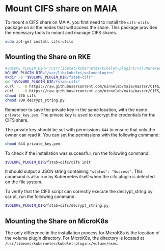 # Mount CIFS share on MAIA

To mount a CIFS share on MAIA, you first need to install the `cifs-utils` package on all the nodes that will access the share. This package provides the necessary tools to mount and manage CIFS shares.
```bash
sudo apt-get install cifs-utils
```
## Mounting the Share on RKE 

```bash
#VOLUME_PLUGIN_DIR="/usr/libexec/kubernetes/kubelet-plugins/volume/exec"
VOLUME_PLUGIN_DIR="/var/lib/kubelet/volumeplugins"
mkdir -p "$VOLUME_PLUGIN_DIR/fstab~cifs"
cd "$VOLUME_PLUGIN_DIR/fstab~cifs"
curl -L -O https://raw.githubusercontent.com/minnelab/maia/master/CIFS/cifs
curl -L -O https://raw.githubusercontent.com/minnelab/maia/master/CIFS/decrypt_string.py
chmod 755 cifs
chmod 700 decrypt_string.py
```

Remember to save the private key in the same location, with the name `private_key.pem`. The private key is used to decrypt the credentials for the CIFS share. 

The private key should be set with permissions `644` to ensure that only the owner can read it. You can set the permissions with the following command:

```bash
chmod 644 private_key.pem
```

To check if the installation was successful, run the following command:

```bash
$VOLUME_PLUGIN_DIR/fstab~cifs/cifs init
```

It should output a JSON string containing `"status": "Success"`. This command is also run by Kubernetes itself when the cifs plugin is detected on the file system.

To verify that the CIFS script can correctly execute the decrypt_string.py script, run the following command:

```bash
$VOLUME_PLUGIN_DIR/fstab~cifs/decrypt_string.py
```

## Mounting the Share on MicroK8s

The only difference in the installation process for MicroK8s is the location of the volume plugin directory. For MicroK8s, the directory is located at `/usr/libexec/kubernetes/kubelet-plugins/volume/exec`.
